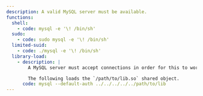 ```yaml
---
description: A valid MySQL server must be available.
functions:
  shell:
    - code: mysql -e '\! /bin/sh'
  sudo:
    - code: sudo mysql -e '\! /bin/sh'
  limited-suid:
    - code: ./mysql -e '\! /bin/sh'
  library-load:
    - description: |
        A MySQL server must accept connections in order for this to work.

        The following loads the `/path/to/lib.so` shared object.
      code: mysql --default-auth ../../../../../path/to/lib
---
```

